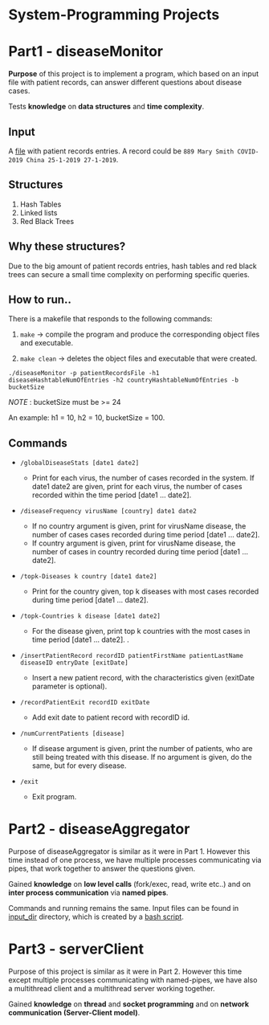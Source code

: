 # System-Programming Projects

# Part1 - diseaseMonitor
<p><b>Purpose</b> of this project is to implement a program, which based on an input file with patient records, can answer different questions about disease cases.</p>
<p>Tests <b>knowledge</b> on <b>data structures</b> and <b>time complexity</b>.</p>

## Input
A [file](diseaseMonitor/small.txt) with patient records entries. A record could be ```889 Mary Smith COVID-2019 China 25-1-2019 27-1-2019```.

## Structures
1. Hash Tables
2. Linked lists
3. Red Black Trees

## Why these structures?
Due to the big amount of patient records entries, hash tables and red black trees can secure a small time complexity on performing specific queries.

## How to run..
There is a makefile that responds to the following commands:

  1. ```make``` -> compile the program and produce the corresponding object files and executable.

  2. ```make clean``` -> deletes the object files and executable that were created.

```./diseaseMonitor -p patientRecordsFile -h1 diseaseHashtableNumOfEntries -h2 countryHashtableNumOfEntries -b bucketSize```

*NOTE* : bucketSize must be >= 24

An example: h1 = 10, h2 = 10, bucketSize = 100.   

## Commands

* ```/globalDiseaseStats [date1 date2]```
  * Print for each virus, the number of cases recorded in the system. If
    date1 date2 are given, print for each virus, the number of cases recorded within the time period [date1 ... date2].

* ```/diseaseFrequency virusName [country] date1 date2```
  * If no country argument is given, print for virusName disease, the number of cases
    cases recorded during time period [date1 ... date2].
  * If country argument is given, print for virusName disease, the number of cases in
    country recorded during time period [date1 ... date2].

* ```/topk-Diseases k country [date1 date2]```
  * Print for the country given, top k diseases with most cases recorded
    during time period [date1 ... date2]. 

* ```/topk-Countries k disease [date1 date2]```
  * For the disease given, print top k countries with the most cases in time period [date1 ... date2]. .

* ```/insertPatientRecord recordID patientFirstName patientLastName diseaseID entryDate [exitDate]```
  * Insert a new patient record, with the characteristics given (exitDate parameter is
    optional).

* ```/recordPatientExit recordID exitDate```
  * Add exit date to patient record with recordID id.

* ```/numCurrentPatients [disease]```
  * If disease argument is given, print the number of patients, who are still being treated with
    this disease. If no argument is given, do the same, but for every disease.

* ```/exit```
  * Exit program.


# Part2 - diseaseAggregator

<p>Purpose of diseaseAggregator is similar as it were in Part 1. However this time instead of one process, we have multiple processes communicating via pipes, that work together to answer the questions given.</p>

<p>Gained <b>knowledge</b> on <b>low level calls</b> (fork/exec, read, write etc..) and on <b>inter process communication</b> via <b>named pipes</b>.</p>

Commands and running remains the same. Input files can be found in [input_dir](diseaseAggregator/input_dir) directory, which is created by a [bash script](diseaseAggregator/create_infiles.sh).

# Part3 - serverClient

<p>Purpose of this project is similar as it were in Part 2. However this time except multiple processes communicating with named-pipes, we have also a multithread client and a multithread server working together.</p>

<p>Gained <b>knowledge</b> on <b>thread</b> and <b>socket programming</b> and on <b>network communication (Server-Client model)</b>.</p>
